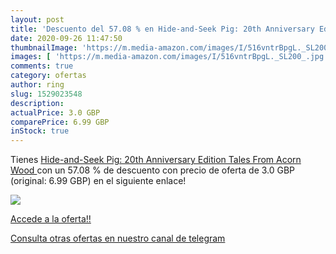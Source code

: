 ```yaml
---
layout: post
title: 'Descuento del 57.08 % en Hide-and-Seek Pig: 20th Anniversary Edit'
date: 2020-09-26 11:47:50
thumbnailImage: 'https://m.media-amazon.com/images/I/516vntrBpgL._SL200_.jpg'
images: [ 'https://m.media-amazon.com/images/I/516vntrBpgL._SL200_.jpg' ]
comments: true
category: ofertas
author: ring
slug: 1529023548
description:
actualPrice: 3.0 GBP
comparePrice: 6.99 GBP
inStock: true
---
```


Tienes [Hide-and-Seek Pig: 20th Anniversary Edition  Tales From Acorn Wood ](https://www.amazon.com/dp/1529023548/?tag=redken08-20) con un 57.08 % de descuento con precio de oferta de 3.0 GBP (original: 6.99 GBP) en el siguiente enlace!

[![](https://m.media-amazon.com/images/I/516vntrBpgL._SL200_.jpg)](https://www.amazon.com/dp/1529023548/?tag=redken08-20)

[Accede a la oferta!!](https://www.amazon.com/dp/1529023548/?tag=redken08-20)

[Consulta otras ofertas en nuestro canal de telegram](https://t.me/s/ofertas25)
